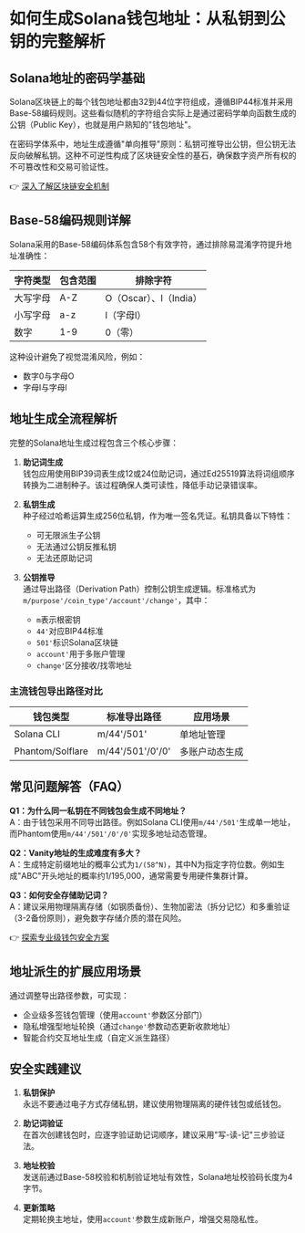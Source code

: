 # 如何生成Solana钱包地址：从私钥到公钥的完整解析

## Solana地址的密码学基础

Solana区块链上的每个钱包地址都由32到44位字符组成，遵循BIP44标准并采用Base-58编码规则。这些看似随机的字符组合实际上是通过密码学单向函数生成的公钥（Public Key），也就是用户熟知的"钱包地址"。

在密码学体系中，地址生成遵循"单向推导"原则：私钥可推导出公钥，但公钥无法反向破解私钥。这种不可逆性构成了区块链安全性的基石，确保数字资产所有权的不可篡改性和交易可验证性。

👉 [深入了解区块链安全机制](https://bit.ly/okx_welcome)

## Base-58编码规则详解

Solana采用的Base-58编码体系包含58个有效字符，通过排除易混淆字符提升地址准确性：

| 字符类型       | 包含范围                 | 排除字符          |
|----------------|--------------------------|-------------------|
| 大写字母       | A-Z                      | O（Oscar）、I（India） |
| 小写字母       | a-z                      | l（字母l）        |
| 数字           | 1-9                      | 0（零）           |

这种设计避免了视觉混淆风险，例如：
- 数字0与字母O
- 字母I与字母l

## 地址生成全流程解析

完整的Solana地址生成过程包含三个核心步骤：

1. **助记词生成**  
   钱包应用使用BIP39词表生成12或24位助记词，通过Ed25519算法将词组顺序转换为二进制种子。该过程确保人类可读性，降低手动记录错误率。

2. **私钥生成**  
   种子经过哈希运算生成256位私钥，作为唯一签名凭证。私钥具备以下特性：
   - 可无限派生子公钥
   - 无法通过公钥反推私钥
   - 无法还原助记词

3. **公钥推导**  
   通过导出路径（Derivation Path）控制公钥生成逻辑。标准格式为`m/purpose'/coin_type'/account'/change'`，其中：
   - `m`表示根密钥
   - `44'`对应BIP44标准
   - `501'`标识Solana区块链
   - `account'`用于多账户管理
   - `change'`区分接收/找零地址

### 主流钱包导出路径对比

| 钱包类型       | 标准导出路径             | 应用场景             |
|----------------|--------------------------|----------------------|
| Solana CLI     | m/44'/501'               | 单地址管理           |
| Phantom/Solflare | m/44'/501'/0'/0'        | 多账户动态生成       |

## 常见问题解答（FAQ）

**Q1：为什么同一私钥在不同钱包会生成不同地址？**  
A：由于钱包采用不同导出路径。例如Solana CLI使用`m/44'/501'`生成单一地址，而Phantom使用`m/44'/501'/0'/0'`实现多地址动态管理。

**Q2：Vanity地址的生成难度有多大？**  
A：生成特定前缀地址的概率公式为`1/(58^N)`，其中N为指定字符位数。例如生成"ABC"开头地址的概率约1/195,000，通常需要专用硬件集群计算。

**Q3：如何安全存储助记词？**  
A：建议采用物理隔离存储（如钢质备份）、生物加密法（拆分记忆）和多重验证（3-2备份原则），避免数字存储介质的潜在风险。

👉 [探索专业级钱包安全方案](https://bit.ly/okx_welcome)

## 地址派生的扩展应用场景

通过调整导出路径参数，可实现：
- 企业级多签钱包管理（使用`account'`参数区分部门）
- 隐私增强型地址轮换（通过`change'`参数动态更新收款地址）
- 智能合约交互地址生成（自定义派生路径）

## 安全实践建议

1. **私钥保护**  
   永远不要通过电子方式存储私钥，建议使用物理隔离的硬件钱包或纸钱包。

2. **助记词验证**  
   在首次创建钱包时，应逐字验证助记词顺序，建议采用"写-读-记"三步验证法。

3. **地址校验**  
   发送前通过Base-58校验和机制验证地址有效性，Solana地址校验码长度为4字节。

4. **更新策略**  
   定期轮换主地址，使用`account'`参数生成新账户，增强交易隐私性。

